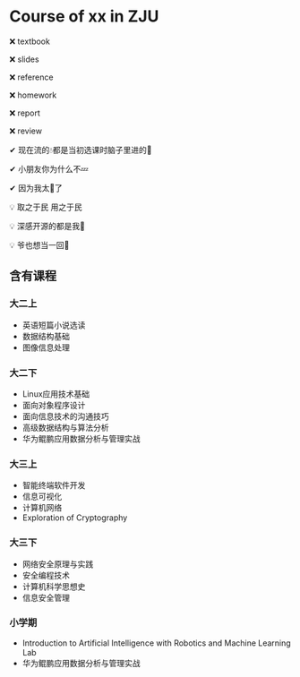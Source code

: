 # Course of xx in ZJU

❌ textbook

❌ slides

❌ reference

❌ homework

❌ report

❌ review

✔ 现在流的💧都是当初选课时脑子里进的🌊

✔ 小朋友你为什么不💤

✔ 因为我太🥦了

💡 取之于民 用之于民 

💡 深感开源的都是我👨

💡 爷也想当一回👨

## 含有课程

### 大二上

- 英语短篇小说选读
- 数据结构基础
- 图像信息处理

### 大二下

- Linux应用技术基础
- 面向对象程序设计
- 面向信息技术的沟通技巧
- 高级数据结构与算法分析
- 华为鲲鹏应用数据分析与管理实战
### 大三上

- 智能终端软件开发
- 信息可视化
- 计算机网络
- Exploration of Cryptography

### 大三下

- 网络安全原理与实践
- 安全编程技术
- 计算机科学思想史
- 信息安全管理

### 小学期

- Introduction to Artificial Intelligence with Robotics and Machine Learning Lab
- 华为鲲鹏应用数据分析与管理实战